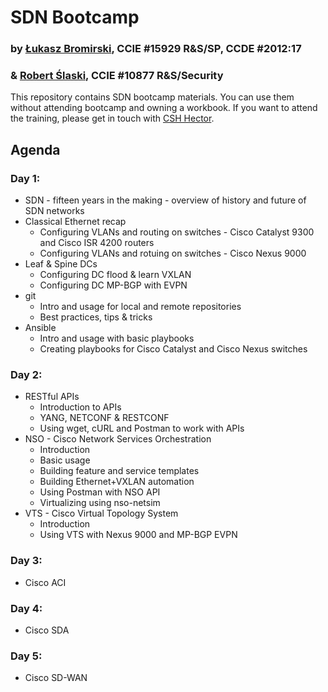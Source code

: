 # SDN Bootcamp
### by [Łukasz Bromirski](https://www.linkedin.com/in/lukaszbromirski/), CCIE #15929 R&S/SP, CCDE #2012:17
###  & [Robert Ślaski](https://www.linkedin.com/in/mikrobi/), CCIE #10877 R&S/Security

This repository contains SDN bootcamp materials. You can use them without attending bootcamp and owning a workbook. If you want to attend the training, please get in touch with [CSH Hector](https://csh.com.pl/szkolenie/?tid=288).

## Agenda

### Day 1:

   * SDN - fifteen years in the making - overview of history and future of SDN networks
   * Classical Ethernet recap
      * Configuring VLANs and routing on switches - Cisco Catalyst 9300 and Cisco ISR 4200 routers
      * Configuring VLANs and rotuing on switches - Cisco Nexus 9000
   * Leaf & Spine DCs
      * Configuring DC flood & learn VXLAN
      * Configuring DC MP-BGP with EVPN
   * git
      * Intro and usage for local and remote repositories
      * Best practices, tips & tricks 
   * Ansible
      * Intro and usage with basic playbooks
      * Creating playbooks for Cisco Catalyst and Cisco Nexus switches
   
### Day 2:

   * RESTful APIs
      * Introduction to APIs
      * YANG, NETCONF & RESTCONF
      * Using wget, cURL and Postman to work with APIs
   * NSO - Cisco Network Services Orchestration
      * Introduction
      * Basic usage
      * Building feature and service templates
      * Building Ethernet+VXLAN automation
      * Using Postman with NSO API
      * Virtualizing using nso-netsim
   * VTS - Cisco Virtual Topology System
      * Introduction
      * Using VTS with Nexus 9000 and MP-BGP EVPN
   
### Day 3:

   * Cisco ACI
   
### Day 4:

   * Cisco SDA
   
### Day 5:

   * Cisco SD-WAN
